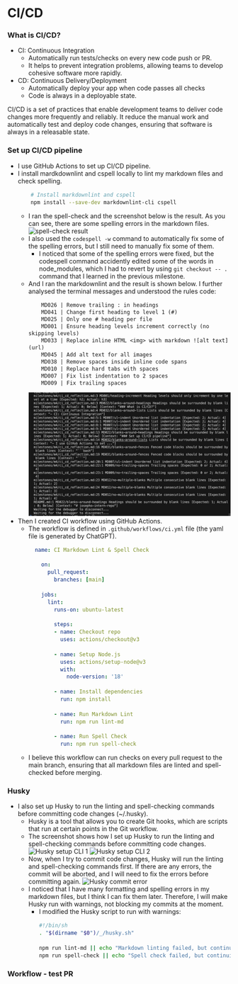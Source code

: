 # CI/CD

### What is CI/CD?
- CI: Continuous Integration
    - Automatically run tests/checks on every new code push or PR.
    - It helps to prevent integration problems, allowing teams to develop cohesive software more rapidly.
- CD: Continuous Delivery/Deployment
    - Automatically deploy your app when code passes all checks
    - Code is always in a deployable state.

CI/CD is a set of practices that enable development teams to deliver code changes more frequently and reliably. It reduce the manual work and automatically test and deploy code changes, ensuring that software is always in a releasable state.

### Set up CI/CD pipeline
- I use GitHub Actions to set up CI/CD pipeline.
- I install mardkdownlint and cspell locally to lint my markdown files and check spelling.
    ```bash
        # Install markdownlint and cspell
        npm install --save-dev markdownlint-cli cspell
    ```
    - I ran the spell-check and the screenshot below is the result. As you can see, there are some spelling errors in the markdown files.
        ![spell-check result](<Screenshot 2025-06-17 at 3.12.02 pm.png>)
    - I also used the `codespell -w` command to automatically fix some of the spelling errors, but I still need to manually fix some of them.
      - I noticed that some of the spelling errors were fixed, but the codespell command accidently edited some of the words in node_modules, which I had to revert by using `git checkout -- .` command that I learned in the previous milestone.
    - And I ran the markdownlint and the result is shown below. I further analysed the terminal messages and understood the rules code:
        ```
            MD026 | Remove trailing : in headings
            MD041 | Change first heading to level 1 (#)
            MD025 | Only one # heading per file
            MD001 | Ensure heading levels increment correctly (no skipping levels)
            MD033 | Replace inline HTML <img> with markdown ![alt text](url)
            MD045 | Add alt text for all images
            MD038 | Remove spaces inside inline code spans
            MD010 | Replace hard tabs with spaces
            MD007 | Fix list indentation to 2 spaces    
            MD009 | Fix trailing spaces
        ```
        ![Terminal message for checking markdownlint](image.png)
- Then I created CI workflow using GitHub Actions. 
  - The workflow is defined in `.github/workflows/ci.yml` file (the yaml file is generated by ChatGPT).
    ```yaml
      name: CI Markdown Lint & Spell Check

        on:
          pull_request:
            branches: [main]

        jobs:
          lint:
            runs-on: ubuntu-latest

            steps:
            - name: Checkout repo
              uses: actions/checkout@v3

            - name: Setup Node.js
              uses: actions/setup-node@v3
              with:
                node-version: '18'

            - name: Install dependencies
              run: npm install

            - name: Run Markdown Lint
              run: npm run lint-md

            - name: Run Spell Check
              run: npm run spell-check
    ```
  - I believe this workflow can run checks on every pull request to the main branch, ensuring that all markdown files are linted and spell-checked before merging.

### Husky
- I also set up Husky to run the linting and spell-checking commands before committing code changes (~/.husky).
  - Husky is a tool that allows you to create Git hooks, which are scripts that run at certain points in the Git workflow.
  - The screenshot shows how I set up Husky to run the linting and spell-checking commands before committing code changes.
    ![Husky setup CLI 1](<Screenshot 2025-06-17 at 3.34.02 pm.png>)
    ![Husky setup CLI 2](<Screenshot 2025-06-17 at 3.36.18 pm.png>)
  - Now, when I try to commit code changes, Husky will run the linting and spell-checking commands first. If there are any errors, the commit will be aborted, and I will need to fix the errors before committing again.
    ![Husky commit error](<Screenshot 2025-06-17 at 3.37.44 pm.png>)
  - I noticed that I have many formatting and spelling errors in my markdown files, but I think I can fix them later. Therefore, I will make Husky run with warnings, not blocking my commits at the moment.
    - I modified the Husky script to run with warnings:
      ```bash
      #!/bin/sh
      . "$(dirname "$0")/_/husky.sh"

      npm run lint-md || echo "Markdown linting failed, but continuing with commit."
      npm run spell-check || echo "Spell check failed, but continuing with commit."
      ```
### Workflow - test PR
    
